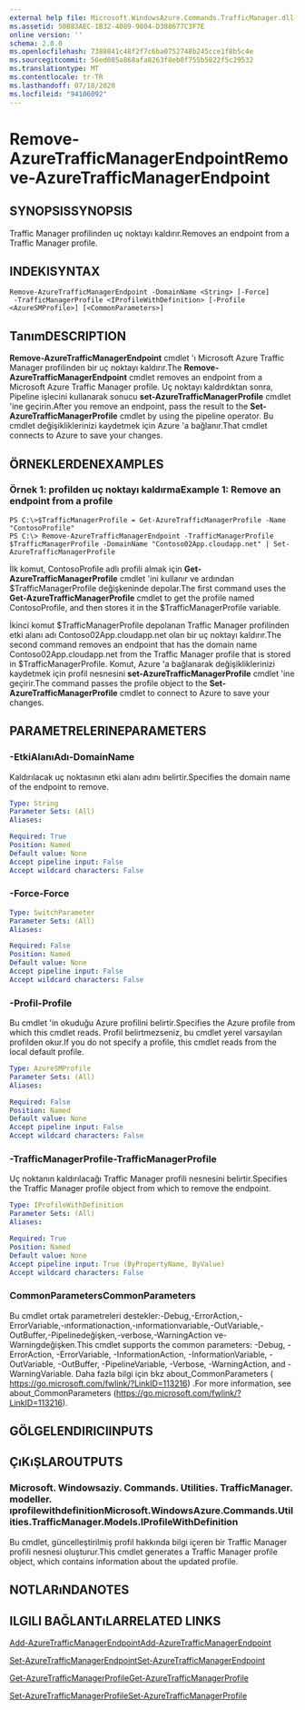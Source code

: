 ```yaml
---
external help file: Microsoft.WindowsAzure.Commands.TrafficManager.dll-Help.xml
ms.assetid: 50B83AEC-1B32-4089-9804-D388677C3F7E
online version: ''
schema: 2.0.0
ms.openlocfilehash: 7388841c48f2f7c6ba0752748b245cce1f8b5c4e
ms.sourcegitcommit: 56ed085a868afa8263f8eb0f755b5822f5c29532
ms.translationtype: MT
ms.contentlocale: tr-TR
ms.lasthandoff: 07/18/2020
ms.locfileid: "94106092"
---
```

# <span data-ttu-id="8bd7e-101">Remove-AzureTrafficManagerEndpoint</span><span class="sxs-lookup"><span data-stu-id="8bd7e-101">Remove-AzureTrafficManagerEndpoint</span></span>

## <span data-ttu-id="8bd7e-102">SYNOPSIS</span><span class="sxs-lookup"><span data-stu-id="8bd7e-102">SYNOPSIS</span></span>
<span data-ttu-id="8bd7e-103">Traffic Manager profilinden uç noktayı kaldırır.</span><span class="sxs-lookup"><span data-stu-id="8bd7e-103">Removes an endpoint from a Traffic Manager profile.</span></span>

## <span data-ttu-id="8bd7e-104">INDEKI</span><span class="sxs-lookup"><span data-stu-id="8bd7e-104">SYNTAX</span></span>

```
Remove-AzureTrafficManagerEndpoint -DomainName <String> [-Force]
 -TrafficManagerProfile <IProfileWithDefinition> [-Profile <AzureSMProfile>] [<CommonParameters>]
```

## <span data-ttu-id="8bd7e-105">Tanım</span><span class="sxs-lookup"><span data-stu-id="8bd7e-105">DESCRIPTION</span></span>
<span data-ttu-id="8bd7e-106">**Remove-AzureTrafficManagerEndpoint** cmdlet 'ı Microsoft Azure Traffic Manager profilinden bir uç noktayı kaldırır.</span><span class="sxs-lookup"><span data-stu-id="8bd7e-106">The **Remove-AzureTrafficManagerEndpoint** cmdlet removes an endpoint from a Microsoft Azure Traffic Manager profile.</span></span>
<span data-ttu-id="8bd7e-107">Uç noktayı kaldırdıktan sonra, Pipeline işlecini kullanarak sonucu **set-AzureTrafficManagerProfile** cmdlet 'ine geçirin.</span><span class="sxs-lookup"><span data-stu-id="8bd7e-107">After you remove an endpoint, pass the result to the **Set-AzureTrafficManagerProfile** cmdlet by using the pipeline operator.</span></span>
<span data-ttu-id="8bd7e-108">Bu cmdlet değişikliklerinizi kaydetmek için Azure 'a bağlanır.</span><span class="sxs-lookup"><span data-stu-id="8bd7e-108">That cmdlet connects to Azure to save your changes.</span></span>

## <span data-ttu-id="8bd7e-109">ÖRNEKLERDEN</span><span class="sxs-lookup"><span data-stu-id="8bd7e-109">EXAMPLES</span></span>

### <span data-ttu-id="8bd7e-110">Örnek 1: profilden uç noktayı kaldırma</span><span class="sxs-lookup"><span data-stu-id="8bd7e-110">Example 1: Remove an endpoint from a profile</span></span>
```
PS C:\>$TrafficManagerProfile = Get-AzureTrafficManagerProfile -Name "ContosoProfile"
PS C:\> Remove-AzureTrafficManagerEndpoint -TrafficManagerProfile $TrafficManagerProfile -DomainName "Contoso02App.cloudapp.net" | Set-AzureTrafficManagerProfile
```

<span data-ttu-id="8bd7e-111">İlk komut, ContosoProfile adlı profili almak için **Get-AzureTrafficManagerProfile** cmdlet 'ini kullanır ve ardından $TrafficManagerProfile değişkeninde depolar.</span><span class="sxs-lookup"><span data-stu-id="8bd7e-111">The first command uses the **Get-AzureTrafficManagerProfile** cmdlet to get the profile named ContosoProfile, and then stores it in the $TrafficManagerProfile variable.</span></span>

<span data-ttu-id="8bd7e-112">İkinci komut $TrafficManagerProfile depolanan Traffic Manager profilinden etki alanı adı Contoso02App.cloudapp.net olan bir uç noktayı kaldırır.</span><span class="sxs-lookup"><span data-stu-id="8bd7e-112">The second command removes an endpoint that has the domain name Contoso02App.cloudapp.net from the Traffic Manager profile that is stored in $TrafficManagerProfile.</span></span>
<span data-ttu-id="8bd7e-113">Komut, Azure 'a bağlanarak değişikliklerinizi kaydetmek için profil nesnesini **set-AzureTrafficManagerProfile** cmdlet 'ine geçirir.</span><span class="sxs-lookup"><span data-stu-id="8bd7e-113">The command passes the profile object to the **Set-AzureTrafficManagerProfile** cmdlet to connect to Azure to save your changes.</span></span>

## <span data-ttu-id="8bd7e-114">PARAMETRELERINE</span><span class="sxs-lookup"><span data-stu-id="8bd7e-114">PARAMETERS</span></span>

### <span data-ttu-id="8bd7e-115">-EtkiAlanıAdı</span><span class="sxs-lookup"><span data-stu-id="8bd7e-115">-DomainName</span></span>
<span data-ttu-id="8bd7e-116">Kaldırılacak uç noktasının etki alanı adını belirtir.</span><span class="sxs-lookup"><span data-stu-id="8bd7e-116">Specifies the domain name of the endpoint to remove.</span></span>

```yaml
Type: String
Parameter Sets: (All)
Aliases: 

Required: True
Position: Named
Default value: None
Accept pipeline input: False
Accept wildcard characters: False
```

### <span data-ttu-id="8bd7e-117">-Force</span><span class="sxs-lookup"><span data-stu-id="8bd7e-117">-Force</span></span>
```yaml
Type: SwitchParameter
Parameter Sets: (All)
Aliases: 

Required: False
Position: Named
Default value: None
Accept pipeline input: False
Accept wildcard characters: False
```

### <span data-ttu-id="8bd7e-118">-Profil</span><span class="sxs-lookup"><span data-stu-id="8bd7e-118">-Profile</span></span>
<span data-ttu-id="8bd7e-119">Bu cmdlet 'in okuduğu Azure profilini belirtir.</span><span class="sxs-lookup"><span data-stu-id="8bd7e-119">Specifies the Azure profile from which this cmdlet reads.</span></span> <span data-ttu-id="8bd7e-120">Profil belirtmezseniz, bu cmdlet yerel varsayılan profilden okur.</span><span class="sxs-lookup"><span data-stu-id="8bd7e-120">If you do not specify a profile, this cmdlet reads from the local default profile.</span></span>

```yaml
Type: AzureSMProfile
Parameter Sets: (All)
Aliases: 

Required: False
Position: Named
Default value: None
Accept pipeline input: False
Accept wildcard characters: False
```

### <span data-ttu-id="8bd7e-121">-TrafficManagerProfile</span><span class="sxs-lookup"><span data-stu-id="8bd7e-121">-TrafficManagerProfile</span></span>
<span data-ttu-id="8bd7e-122">Uç noktanın kaldırılacağı Traffic Manager profili nesnesini belirtir.</span><span class="sxs-lookup"><span data-stu-id="8bd7e-122">Specifies the Traffic Manager profile object from which to remove the endpoint.</span></span>

```yaml
Type: IProfileWithDefinition
Parameter Sets: (All)
Aliases: 

Required: True
Position: Named
Default value: None
Accept pipeline input: True (ByPropertyName, ByValue)
Accept wildcard characters: False
```

### <span data-ttu-id="8bd7e-123">CommonParameters</span><span class="sxs-lookup"><span data-stu-id="8bd7e-123">CommonParameters</span></span>
<span data-ttu-id="8bd7e-124">Bu cmdlet ortak parametreleri destekler:-Debug,-ErrorAction,-ErrorVariable,-ınformationaction,-ınformationvariable,-OutVariable,-OutBuffer,-Pipelinedeğişken,-verbose,-WarningAction ve-Warningdeğişken.</span><span class="sxs-lookup"><span data-stu-id="8bd7e-124">This cmdlet supports the common parameters: -Debug, -ErrorAction, -ErrorVariable, -InformationAction, -InformationVariable, -OutVariable, -OutBuffer, -PipelineVariable, -Verbose, -WarningAction, and -WarningVariable.</span></span> <span data-ttu-id="8bd7e-125">Daha fazla bilgi için bkz about_CommonParameters ( https://go.microsoft.com/fwlink/?LinkID=113216) .</span><span class="sxs-lookup"><span data-stu-id="8bd7e-125">For more information, see about_CommonParameters (https://go.microsoft.com/fwlink/?LinkID=113216).</span></span>

## <span data-ttu-id="8bd7e-126">GÖLGELENDIRICI</span><span class="sxs-lookup"><span data-stu-id="8bd7e-126">INPUTS</span></span>

## <span data-ttu-id="8bd7e-127">ÇıKıŞLAR</span><span class="sxs-lookup"><span data-stu-id="8bd7e-127">OUTPUTS</span></span>

### <span data-ttu-id="8bd7e-128">Microsoft. Windowsaziy. Commands. Utilities. TrafficManager. modeller. ıprofilewithdefinition</span><span class="sxs-lookup"><span data-stu-id="8bd7e-128">Microsoft.WindowsAzure.Commands.Utilities.TrafficManager.Models.IProfileWithDefinition</span></span>
<span data-ttu-id="8bd7e-129">Bu cmdlet, güncelleştirilmiş profil hakkında bilgi içeren bir Traffic Manager profili nesnesi oluşturur.</span><span class="sxs-lookup"><span data-stu-id="8bd7e-129">This cmdlet generates a Traffic Manager profile object, which contains information about the updated profile.</span></span>

## <span data-ttu-id="8bd7e-130">NOTLARıNDA</span><span class="sxs-lookup"><span data-stu-id="8bd7e-130">NOTES</span></span>

## <span data-ttu-id="8bd7e-131">ILGILI BAĞLANTıLAR</span><span class="sxs-lookup"><span data-stu-id="8bd7e-131">RELATED LINKS</span></span>

[<span data-ttu-id="8bd7e-132">Add-AzureTrafficManagerEndpoint</span><span class="sxs-lookup"><span data-stu-id="8bd7e-132">Add-AzureTrafficManagerEndpoint</span></span>](./Add-AzureTrafficManagerEndpoint.md)

[<span data-ttu-id="8bd7e-133">Set-AzureTrafficManagerEndpoint</span><span class="sxs-lookup"><span data-stu-id="8bd7e-133">Set-AzureTrafficManagerEndpoint</span></span>](./Set-AzureTrafficManagerEndpoint.md)

[<span data-ttu-id="8bd7e-134">Get-AzureTrafficManagerProfile</span><span class="sxs-lookup"><span data-stu-id="8bd7e-134">Get-AzureTrafficManagerProfile</span></span>](./Get-AzureTrafficManagerProfile.md)

[<span data-ttu-id="8bd7e-135">Set-AzureTrafficManagerProfile</span><span class="sxs-lookup"><span data-stu-id="8bd7e-135">Set-AzureTrafficManagerProfile</span></span>](./Set-AzureTrafficManagerProfile.md)


